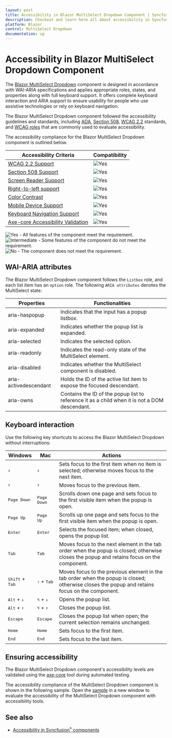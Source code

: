 ```yaml
---
layout: post
title: Accessibility in Blazor MultiSelect Dropdown Component | Syncfusion
description: Checkout and learn here all about accessibility in Syncfusion Blazor MultiSelect Dropdown component and more.
platform: Blazor
control: MultiSelect Dropdown
documentation: ug
---
```


# Accessibility in Blazor MultiSelect Dropdown Component

The [Blazor MultiSelect Dropdown](https://www.syncfusion.com/blazor-components/blazor-multiselect-dropdown) component is designed in accordance with WAI-ARIA specifications and applies appropriate roles, states, and properties along with full keyboard support. It offers complete keyboard interaction and ARIA support to ensure usability for people who use assistive technologies or rely on keyboard navigation.

The Blazor MultiSelect Dropdown component followed the accessibility guidelines and standards, including [ADA](https://www.ada.gov/), [Section 508](https://www.section508.gov/), [WCAG 2.2](https://www.w3.org/TR/WCAG22/) standards, and [WCAG roles](https://www.w3.org/TR/wai-aria/#roles) that are commonly used to evaluate accessibility.

The accessibility compliance for the Blazor MultiSelect Dropdown component is outlined below.

| Accessibility Criteria | Compatibility |
| -- | -- |
| [WCAG 2.2 Support](../common/accessibility#accessibility-standards) | <img src="https://cdn.syncfusion.com/content/images/documentation/full.png" alt="Yes"> |
| [Section 508 Support](../common/accessibility#accessibility-standards) | <img src="https://cdn.syncfusion.com/content/images/documentation/full.png" alt="Yes"> |
| [Screen Reader Support](../common/accessibility#screen-reader-support) | <img src="https://cdn.syncfusion.com/content/images/documentation/full.png" alt="Yes"> |
| [Right-to-left support](../common/accessibility#right-to-left-support) | <img src="https://cdn.syncfusion.com/content/images/documentation/full.png" alt="Yes"> |
| [Color Contrast](../common/accessibility#color-contrast) | <img src="https://cdn.syncfusion.com/content/images/documentation/full.png" alt="Yes"> |
| [Mobile Device Support](../common/accessibility#mobile-device-support) | <img src="https://cdn.syncfusion.com/content/images/documentation/full.png" alt="Yes"> |
| [Keyboard Navigation Support](../common/accessibility#keyboard-navigation-support) | <img src="https://cdn.syncfusion.com/content/images/documentation/full.png" alt="Yes"> |
| [Axe-core Accessibility Validation](../common/accessibility#ensuring-accessibility) | <img src="https://cdn.syncfusion.com/content/images/documentation/full.png" alt="Yes"> |

<style>
    .post .post-content img {
        display: inline-block;
        margin: 0.5em 0;
    }
</style>
<div><img src="https://cdn.syncfusion.com/content/images/documentation/full.png" alt="Yes"> - All features of the component meet the requirement.</div>

<div><img src="https://cdn.syncfusion.com/content/images/documentation/partial.png" alt="Intermediate"> - Some features of the component do not meet the requirement.</div>

<div><img src="https://cdn.syncfusion.com/content/images/documentation/not-supported.png" alt="No"> - The component does not meet the requirement.</div>

## WAI-ARIA attributes

The Blazor MultiSelect Dropdown component follows the `Listbox` role, and each list item has an `option` role. The following `ARIA attributes` denotes the MultiSelect state:

| **Properties** | **Functionalities** |
| --- | --- |
| aria-haspopup | Indicates that the input has a popup listbox. |
| aria-expanded | Indicates whether the popup list is expanded. |
| aria-selected | Indicates the selected option. |
| aria-readonly | Indicates the read-only state of the MultiSelect element. |
| aria-disabled | Indicates whether the MultiSelect component is disabled. |
| aria-activedescendant | Holds the ID of the active list item to expose the focused descendant. |
| aria-owns | Contains the ID of the popup list to reference it as a child when it is not a DOM descendant. |

## Keyboard interaction

Use the following key shortcuts to access the Blazor MultiSelect Dropdown without interruptions:

| Windows | Mac | Actions |
| --- | --- | --- |
| <kbd>↓</kbd> | <kbd>↓</kbd> | Sets focus to the first item when no item is selected; otherwise moves focus to the next item. |
| <kbd>↑</kbd> | <kbd>↑</kbd> | Moves focus to the previous item. |
| <kbd>Page Down</kbd> | <kbd>Page Down</kbd> | Scrolls down one page and sets focus to the first visible item when the popup is open. |
| <kbd>Page Up</kbd> | <kbd>Page Up</kbd> | Scrolls up one page and sets focus to the first visible item when the popup is open. |
| <kbd>Enter</kbd> | <kbd>Enter</kbd> | Selects the focused item; when closed, opens the popup list. |
| <kbd>Tab</kbd> | <kbd>Tab</kbd> | Moves focus to the next element in the tab order when the popup is closed; otherwise closes the popup and retains focus on the component. |
| <kbd>Shift</kbd> + <kbd>Tab</kbd> | <kbd>⇧</kbd> + <kbd>Tab</kbd> | Moves focus to the previous element in the tab order when the popup is closed; otherwise closes the popup and retains focus on the component. |
| <kbd>Alt</kbd> + <kbd>↓</kbd> | <kbd>⌥</kbd> + <kbd>↓</kbd> | Opens the popup list. |
| <kbd>Alt</kbd> + <kbd>↑</kbd> | <kbd>⌥</kbd> + <kbd>↑</kbd> | Closes the popup list. |
| <kbd>Escape</kbd> | <kbd>Escape</kbd> | Closes the popup list when open; the current selection remains unchanged. |
| <kbd>Home</kbd> | <kbd>Home</kbd> | Sets focus to the first item. |
| <kbd>End</kbd> | <kbd>End</kbd> | Sets focus to the last item. |

## Ensuring accessibility

The Blazor MultiSelect Dropdown component's accessibility levels are validated using the [axe-core](https://www.npmjs.com/package/axe-core) tool during automated testing.

The accessibility compliance of the MultiSelect Dropdown component is shown in the following sample. Open the [sample](https://blazor.syncfusion.com/accessibility/multiselect) in a new window to evaluate the accessibility of the MultiSelect Dropdown component with accessibility tools.

## See also

* [Accessibility in Syncfusion<sup style="font-size:70%">&reg;</sup> components](../common/accessibility)